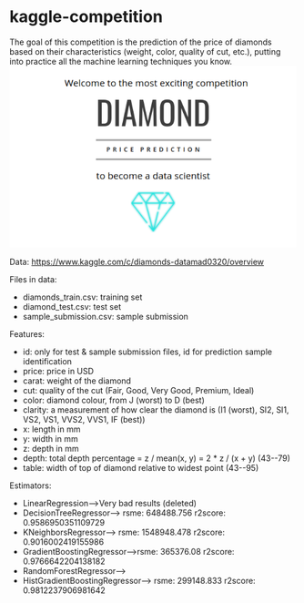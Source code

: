 # kaggle-competition
The goal of this competition is the prediction of the price of diamonds based on their characteristics (weight, color, quality of cut, etc.), putting into practice all the machine learning techniques you know.
![Alt-Text](/INPUT/diamond.png)


Data: https://www.kaggle.com/c/diamonds-datamad0320/overview

Files in data:

* diamonds_train.csv: training set
* diamond_test.csv: test set
* sample_submission.csv: sample submission

Features:

* id: only for test & sample submission files, id for prediction sample identification
* price: price in USD
* carat: weight of the diamond
* cut: quality of the cut (Fair, Good, Very Good, Premium, Ideal)
* color: diamond colour, from J (worst) to D (best)
* clarity: a measurement of how clear the diamond is (I1 (worst), SI2, SI1, VS2, VS1, VVS2, VVS1, IF (best))
* x: length in mm
* y: width in mm
* z: depth in mm
* depth: total depth percentage = z / mean(x, y) = 2 * z / (x + y) (43--79)
* table: width of top of diamond relative to widest point (43--95)

Estimators:

* LinearRegression-->Very bad results (deleted)
* DecisionTreeRegressor--> rsme: 648488.756
      			    r2score: 0.9586950351109729
* KNeighborsRegressor--> rsme: 1548948.478
      			  r2score: 0.9016002419155986
* GradientBoostingRegressor-->rsme: 365376.08
      			       r2score: 0.9766642204138182
* RandomForestRegressor-->
* HistGradientBoostingRegressor--> rsme: 299148.833
      				    r2score: 0.9812237906981642

